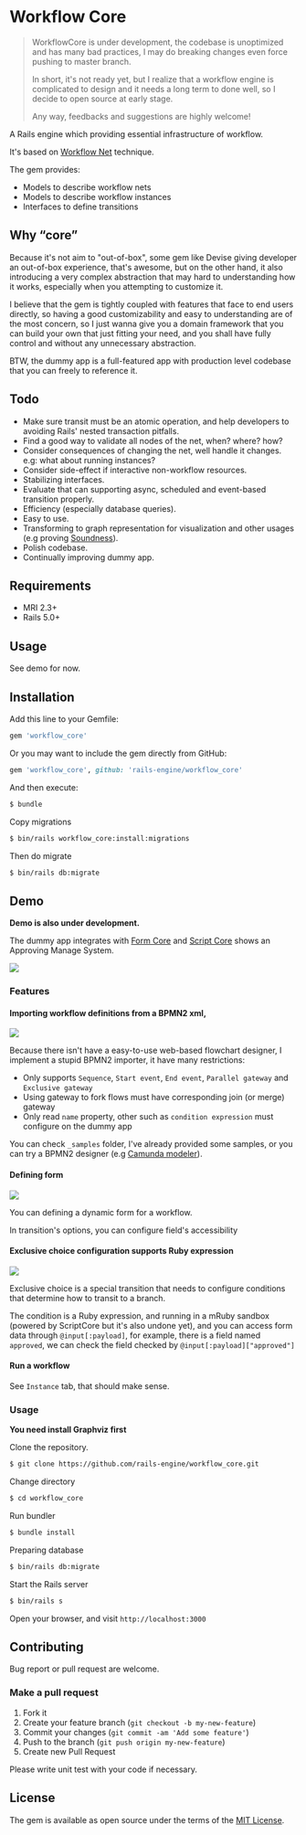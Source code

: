 Workflow Core
====

> WorkflowCore is under development, the codebase is unoptimized and has many bad practices, I may do breaking changes even force pushing to master branch.
> 
> In short, it's not ready yet, but I realize that a workflow engine is complicated to design and it needs a long term to done well, so I decide to open source at early stage.
> 
> Any way, feedbacks and suggestions are highly welcome!

A Rails engine which providing essential infrastructure of workflow.

It's based on [Workflow Net](http://mlwiki.org/index.php/Workflow_Nets) technique.

The gem provides:

- Models to describe workflow nets
- Models to describe workflow instances
- Interfaces to define transitions

## Why “core”

Because it's not aim to "out-of-box", some gem like Devise giving developer an out-of-box experience, that's awesome, but on the other hand, it also introducing a very complex abstraction that may hard to understanding how it works, especially when you attempting to customize it.

I believe that the gem is tightly coupled with features that face to end users directly, so having a good customizability and easy to understanding are of the most concern, so I just wanna give you a domain framework that you can build your own that just fitting your need, and you shall have fully control and without any unnecessary abstraction.

BTW, the dummy app is a full-featured app with production level codebase that you can freely to reference it.

## Todo

- Make sure transit must be an atomic operation, and help developers to avoiding Rails' nested transaction pitfalls.
- Find a good way to validate all nodes of the net, when? where? how?
- Consider consequences of changing the net, well handle it changes. e.g: what about running instances?
- Consider side-effect if interactive non-workflow resources.
- Stabilizing interfaces.
- Evaluate that can supporting async, scheduled and event-based transition properly.
- Efficiency (especially database queries).
- Easy to use.
- Transforming to graph representation for visualization and other usages (e.g proving [Soundness](http://mlwiki.org/index.php/Workflow_Soundness)).
- Polish codebase.
- Continually improving dummy app.

## Requirements

- MRI 2.3+
- Rails 5.0+

## Usage

See demo for now.

## Installation

Add this line to your Gemfile:

```ruby
gem 'workflow_core'
```

Or you may want to include the gem directly from GitHub:

```ruby
gem 'workflow_core', github: 'rails-engine/workflow_core'
```

And then execute:

```sh
$ bundle
```

Copy migrations

```sh
$ bin/rails workflow_core:install:migrations
```

Then do migrate

```sh
$ bin/rails db:migrate
```

## Demo

**Demo is also under development.**

The dummy app integrates with [Form Core](https://github.com/rails-engine/form_core) and [Script Core](https://github.com/rails-engine/script_core) shows an Approving Manage System.

![](_assets/dummy_overview.png)

### Features

#### Importing workflow definitions from a BPMN2 xml,

![](_assets/importing_bpmn.png)

Because there isn't have a easy-to-use web-based flowchart designer, I implement a stupid BPMN2 importer, it have many restrictions:

- Only supports `Sequence`, `Start event`, `End event`, `Parallel gateway` and `Exclusive gateway`
- Using gateway to fork flows must have corresponding join (or merge) gateway
- Only read `name` property, other such as `condition expression` must configure on the dummy app

You can check `_samples` folder, I've already provided some samples, or you can try a BPMN2 designer (e.g [Camunda modeler](https://github.com/camunda/camunda-modeler)).

#### Defining form

![](_assets/defining_form.png)

You can defining a dynamic form for a workflow.

In transition's options, you can configure field's accessibility

#### Exclusive choice configuration supports Ruby expression

![](_assets/editing_transition.png)

Exclusive choice is a special transition that needs to configure conditions that determine how to transit to a branch.

The condition is a Ruby expression, and running in a mRuby sandbox (powered by ScriptCore but it's also undone yet), and you can access form data through `@input[:payload]`, for example, there is a field named `approved`, we can check the field checked by `@input[:payload]["approved"]`

#### Run a workflow

See `Instance` tab, that should make sense.

### Usage

**You need install Graphviz first**

Clone the repository.

```sh
$ git clone https://github.com/rails-engine/workflow_core.git
```

Change directory

```sh
$ cd workflow_core
```

Run bundler

```sh
$ bundle install
```

Preparing database

```sh
$ bin/rails db:migrate
```

Start the Rails server

```sh
$ bin/rails s
```

Open your browser, and visit `http://localhost:3000`

## Contributing

Bug report or pull request are welcome.

### Make a pull request

1. Fork it
2. Create your feature branch (`git checkout -b my-new-feature`)
3. Commit your changes (`git commit -am 'Add some feature'`)
4. Push to the branch (`git push origin my-new-feature`)
5. Create new Pull Request

Please write unit test with your code if necessary.

## License

The gem is available as open source under the terms of the [MIT License](http://opensource.org/licenses/MIT).
